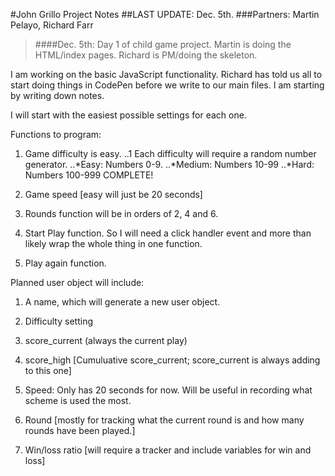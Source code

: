 #John Grillo Project Notes
##LAST UPDATE: Dec. 5th.
###Partners: Martin Pelayo, Richard Farr 








> ####Dec. 5th: Day 1 of child game project.
Martin is doing the HTML/index pages. Richard is PM/doing the skeleton.

I am working on the basic JavaScript functionality. Richard has told us all to start doing things in CodePen before we write to our main files. I am starting by writing down notes.

I will start with the easiest possible settings for each one.

Functions to program:
1. Game difficulty is easy.
..1 Each difficulty will require a random number generator.
..*Easy: Numbers 0-9.
..*Medium: Numbers 10-99
..*Hard: Numbers 100-999
COMPLETE!

2. Game speed [easy will just be 20 seconds]
3. Rounds function will be in orders of 2, 4 and 6.
4. Start Play function. So I will need a click handler event and more than likely wrap the whole thing in one function.
5. Play again function.


Planned user object will include:
1. A name, which will generate a new user object.
2. Difficulty setting
3. score_current (always the current play)
4. score_high [Cumuluative score_current; score_current is always adding to this one]

5. Speed: Only has 20 seconds for now. Will be useful in recording what scheme is used the most.
6. Round [mostly for tracking what the current round is and how many rounds have been played.]
7. Win/loss ratio [will require a tracker and include variables for win and loss]

